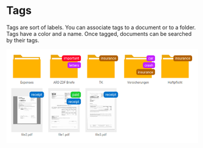 # Tags

Tags are sort of labels. You can associate tags to a document or to a folder.
Tags have a color and a name. Once tagged, documents can be searched by their
tags.

![tags](../img/user-manual/tags/01-tags.png)
